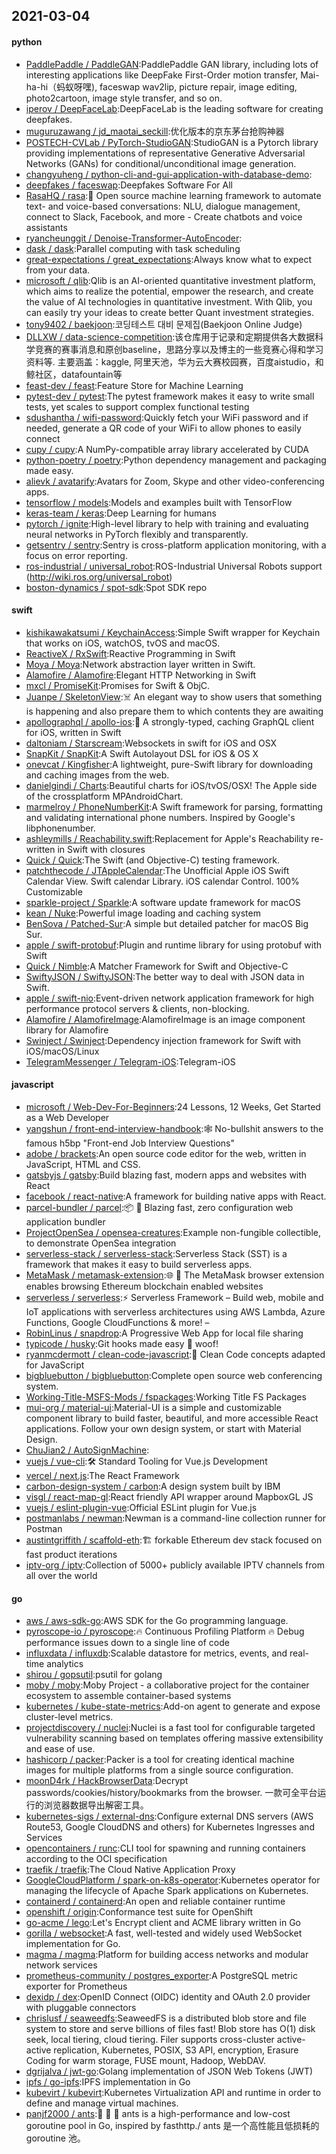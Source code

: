 ## 2021-03-04

#### python
* [PaddlePaddle / PaddleGAN](https://github.com/PaddlePaddle/PaddleGAN):PaddlePaddle GAN library, including lots of interesting applications like DeepFake First-Order motion transfer, Mai-ha-hi（蚂蚁呀嘿), faceswap wav2lip, picture repair, image editing, photo2cartoon, image style transfer, and so on.
* [iperov / DeepFaceLab](https://github.com/iperov/DeepFaceLab):DeepFaceLab is the leading software for creating deepfakes.
* [muguruzawang / jd_maotai_seckill](https://github.com/muguruzawang/jd_maotai_seckill):优化版本的京东茅台抢购神器
* [POSTECH-CVLab / PyTorch-StudioGAN](https://github.com/POSTECH-CVLab/PyTorch-StudioGAN):StudioGAN is a Pytorch library providing implementations of representative Generative Adversarial Networks (GANs) for conditional/unconditional image generation.
* [changyuheng / python-cli-and-gui-application-with-database-demo](https://github.com/changyuheng/python-cli-and-gui-application-with-database-demo):
* [deepfakes / faceswap](https://github.com/deepfakes/faceswap):Deepfakes Software For All
* [RasaHQ / rasa](https://github.com/RasaHQ/rasa):💬
Open source machine learning framework to automate text- and voice-based conversations: NLU, dialogue management, connect to Slack, Facebook, and more - Create chatbots and voice assistants
* [ryancheunggit / Denoise-Transformer-AutoEncoder](https://github.com/ryancheunggit/Denoise-Transformer-AutoEncoder):
* [dask / dask](https://github.com/dask/dask):Parallel computing with task scheduling
* [great-expectations / great_expectations](https://github.com/great-expectations/great_expectations):Always know what to expect from your data.
* [microsoft / qlib](https://github.com/microsoft/qlib):Qlib is an AI-oriented quantitative investment platform, which aims to realize the potential, empower the research, and create the value of AI technologies in quantitative investment. With Qlib, you can easily try your ideas to create better Quant investment strategies.
* [tony9402 / baekjoon](https://github.com/tony9402/baekjoon):코딩테스트 대비 문제집(Baekjoon Online Judge)
* [DLLXW / data-science-competition](https://github.com/DLLXW/data-science-competition):该仓库用于记录和定期提供各大数据科学竞赛的赛事消息和原创baseline，思路分享以及博主的一些竞赛心得和学习资料等. 主要涵盖：kaggle, 阿里天池，华为云大赛校园赛，百度aistudio，和鲸社区，datafountain等
* [feast-dev / feast](https://github.com/feast-dev/feast):Feature Store for Machine Learning
* [pytest-dev / pytest](https://github.com/pytest-dev/pytest):The pytest framework makes it easy to write small tests, yet scales to support complex functional testing
* [sdushantha / wifi-password](https://github.com/sdushantha/wifi-password):Quickly fetch your WiFi password and if needed, generate a QR code of your WiFi to allow phones to easily connect
* [cupy / cupy](https://github.com/cupy/cupy):A NumPy-compatible array library accelerated by CUDA
* [python-poetry / poetry](https://github.com/python-poetry/poetry):Python dependency management and packaging made easy.
* [alievk / avatarify](https://github.com/alievk/avatarify):Avatars for Zoom, Skype and other video-conferencing apps.
* [tensorflow / models](https://github.com/tensorflow/models):Models and examples built with TensorFlow
* [keras-team / keras](https://github.com/keras-team/keras):Deep Learning for humans
* [pytorch / ignite](https://github.com/pytorch/ignite):High-level library to help with training and evaluating neural networks in PyTorch flexibly and transparently.
* [getsentry / sentry](https://github.com/getsentry/sentry):Sentry is cross-platform application monitoring, with a focus on error reporting.
* [ros-industrial / universal_robot](https://github.com/ros-industrial/universal_robot):ROS-Industrial Universal Robots support (http://wiki.ros.org/universal_robot)
* [boston-dynamics / spot-sdk](https://github.com/boston-dynamics/spot-sdk):Spot SDK repo

#### swift
* [kishikawakatsumi / KeychainAccess](https://github.com/kishikawakatsumi/KeychainAccess):Simple Swift wrapper for Keychain that works on iOS, watchOS, tvOS and macOS.
* [ReactiveX / RxSwift](https://github.com/ReactiveX/RxSwift):Reactive Programming in Swift
* [Moya / Moya](https://github.com/Moya/Moya):Network abstraction layer written in Swift.
* [Alamofire / Alamofire](https://github.com/Alamofire/Alamofire):Elegant HTTP Networking in Swift
* [mxcl / PromiseKit](https://github.com/mxcl/PromiseKit):Promises for Swift & ObjC.
* [Juanpe / SkeletonView](https://github.com/Juanpe/SkeletonView):☠️
An elegant way to show users that something is happening and also prepare them to which contents they are awaiting
* [apollographql / apollo-ios](https://github.com/apollographql/apollo-ios):📱
A strongly-typed, caching GraphQL client for iOS, written in Swift
* [daltoniam / Starscream](https://github.com/daltoniam/Starscream):Websockets in swift for iOS and OSX
* [SnapKit / SnapKit](https://github.com/SnapKit/SnapKit):A Swift Autolayout DSL for iOS & OS X
* [onevcat / Kingfisher](https://github.com/onevcat/Kingfisher):A lightweight, pure-Swift library for downloading and caching images from the web.
* [danielgindi / Charts](https://github.com/danielgindi/Charts):Beautiful charts for iOS/tvOS/OSX! The Apple side of the crossplatform MPAndroidChart.
* [marmelroy / PhoneNumberKit](https://github.com/marmelroy/PhoneNumberKit):A Swift framework for parsing, formatting and validating international phone numbers. Inspired by Google's libphonenumber.
* [ashleymills / Reachability.swift](https://github.com/ashleymills/Reachability.swift):Replacement for Apple's Reachability re-written in Swift with closures
* [Quick / Quick](https://github.com/Quick/Quick):The Swift (and Objective-C) testing framework.
* [patchthecode / JTAppleCalendar](https://github.com/patchthecode/JTAppleCalendar):The Unofficial Apple iOS Swift Calendar View. Swift calendar Library. iOS calendar Control. 100% Customizable
* [sparkle-project / Sparkle](https://github.com/sparkle-project/Sparkle):A software update framework for macOS
* [kean / Nuke](https://github.com/kean/Nuke):Powerful image loading and caching system
* [BenSova / Patched-Sur](https://github.com/BenSova/Patched-Sur):A simple but detailed patcher for macOS Big Sur.
* [apple / swift-protobuf](https://github.com/apple/swift-protobuf):Plugin and runtime library for using protobuf with Swift
* [Quick / Nimble](https://github.com/Quick/Nimble):A Matcher Framework for Swift and Objective-C
* [SwiftyJSON / SwiftyJSON](https://github.com/SwiftyJSON/SwiftyJSON):The better way to deal with JSON data in Swift.
* [apple / swift-nio](https://github.com/apple/swift-nio):Event-driven network application framework for high performance protocol servers & clients, non-blocking.
* [Alamofire / AlamofireImage](https://github.com/Alamofire/AlamofireImage):AlamofireImage is an image component library for Alamofire
* [Swinject / Swinject](https://github.com/Swinject/Swinject):Dependency injection framework for Swift with iOS/macOS/Linux
* [TelegramMessenger / Telegram-iOS](https://github.com/TelegramMessenger/Telegram-iOS):Telegram-iOS

#### javascript
* [microsoft / Web-Dev-For-Beginners](https://github.com/microsoft/Web-Dev-For-Beginners):24 Lessons, 12 Weeks, Get Started as a Web Developer
* [yangshun / front-end-interview-handbook](https://github.com/yangshun/front-end-interview-handbook):🕸
No-bullshit answers to the famous h5bp "Front-end Job Interview Questions"
* [adobe / brackets](https://github.com/adobe/brackets):An open source code editor for the web, written in JavaScript, HTML and CSS.
* [gatsbyjs / gatsby](https://github.com/gatsbyjs/gatsby):Build blazing fast, modern apps and websites with React
* [facebook / react-native](https://github.com/facebook/react-native):A framework for building native apps with React.
* [parcel-bundler / parcel](https://github.com/parcel-bundler/parcel):📦
🚀
Blazing fast, zero configuration web application bundler
* [ProjectOpenSea / opensea-creatures](https://github.com/ProjectOpenSea/opensea-creatures):Example non-fungible collectible, to demonstrate OpenSea integration
* [serverless-stack / serverless-stack](https://github.com/serverless-stack/serverless-stack):Serverless Stack (SST) is a framework that makes it easy to build serverless apps.
* [MetaMask / metamask-extension](https://github.com/MetaMask/metamask-extension):🌐
🔌
The MetaMask browser extension enables browsing Ethereum blockchain enabled websites
* [serverless / serverless](https://github.com/serverless/serverless):⚡
Serverless Framework – Build web, mobile and IoT applications with serverless architectures using AWS Lambda, Azure Functions, Google CloudFunctions & more! –
* [RobinLinus / snapdrop](https://github.com/RobinLinus/snapdrop):A Progressive Web App for local file sharing
* [typicode / husky](https://github.com/typicode/husky):Git hooks made easy
🐶
woof!
* [ryanmcdermott / clean-code-javascript](https://github.com/ryanmcdermott/clean-code-javascript):🛁
Clean Code concepts adapted for JavaScript
* [bigbluebutton / bigbluebutton](https://github.com/bigbluebutton/bigbluebutton):Complete open source web conferencing system.
* [Working-Title-MSFS-Mods / fspackages](https://github.com/Working-Title-MSFS-Mods/fspackages):Working Title FS Packages
* [mui-org / material-ui](https://github.com/mui-org/material-ui):Material-UI is a simple and customizable component library to build faster, beautiful, and more accessible React applications. Follow your own design system, or start with Material Design.
* [ChuJian2 / AutoSignMachine](https://github.com/ChuJian2/AutoSignMachine):
* [vuejs / vue-cli](https://github.com/vuejs/vue-cli):🛠️
Standard Tooling for Vue.js Development
* [vercel / next.js](https://github.com/vercel/next.js):The React Framework
* [carbon-design-system / carbon](https://github.com/carbon-design-system/carbon):A design system built by IBM
* [visgl / react-map-gl](https://github.com/visgl/react-map-gl):React friendly API wrapper around MapboxGL JS
* [vuejs / eslint-plugin-vue](https://github.com/vuejs/eslint-plugin-vue):Official ESLint plugin for Vue.js
* [postmanlabs / newman](https://github.com/postmanlabs/newman):Newman is a command-line collection runner for Postman
* [austintgriffith / scaffold-eth](https://github.com/austintgriffith/scaffold-eth):🏗
forkable Ethereum dev stack focused on fast product iterations
* [iptv-org / iptv](https://github.com/iptv-org/iptv):Collection of 5000+ publicly available IPTV channels from all over the world

#### go
* [aws / aws-sdk-go](https://github.com/aws/aws-sdk-go):AWS SDK for the Go programming language.
* [pyroscope-io / pyroscope](https://github.com/pyroscope-io/pyroscope):🔥
Continuous Profiling Platform
🔥
Debug performance issues down to a single line of code
* [influxdata / influxdb](https://github.com/influxdata/influxdb):Scalable datastore for metrics, events, and real-time analytics
* [shirou / gopsutil](https://github.com/shirou/gopsutil):psutil for golang
* [moby / moby](https://github.com/moby/moby):Moby Project - a collaborative project for the container ecosystem to assemble container-based systems
* [kubernetes / kube-state-metrics](https://github.com/kubernetes/kube-state-metrics):Add-on agent to generate and expose cluster-level metrics.
* [projectdiscovery / nuclei](https://github.com/projectdiscovery/nuclei):Nuclei is a fast tool for configurable targeted vulnerability scanning based on templates offering massive extensibility and ease of use.
* [hashicorp / packer](https://github.com/hashicorp/packer):Packer is a tool for creating identical machine images for multiple platforms from a single source configuration.
* [moonD4rk / HackBrowserData](https://github.com/moonD4rk/HackBrowserData):Decrypt passwords/cookies/history/bookmarks from the browser. 一款可全平台运行的浏览器数据导出解密工具。
* [kubernetes-sigs / external-dns](https://github.com/kubernetes-sigs/external-dns):Configure external DNS servers (AWS Route53, Google CloudDNS and others) for Kubernetes Ingresses and Services
* [opencontainers / runc](https://github.com/opencontainers/runc):CLI tool for spawning and running containers according to the OCI specification
* [traefik / traefik](https://github.com/traefik/traefik):The Cloud Native Application Proxy
* [GoogleCloudPlatform / spark-on-k8s-operator](https://github.com/GoogleCloudPlatform/spark-on-k8s-operator):Kubernetes operator for managing the lifecycle of Apache Spark applications on Kubernetes.
* [containerd / containerd](https://github.com/containerd/containerd):An open and reliable container runtime
* [openshift / origin](https://github.com/openshift/origin):Conformance test suite for OpenShift
* [go-acme / lego](https://github.com/go-acme/lego):Let's Encrypt client and ACME library written in Go
* [gorilla / websocket](https://github.com/gorilla/websocket):A fast, well-tested and widely used WebSocket implementation for Go.
* [magma / magma](https://github.com/magma/magma):Platform for building access networks and modular network services
* [prometheus-community / postgres_exporter](https://github.com/prometheus-community/postgres_exporter):A PostgreSQL metric exporter for Prometheus
* [dexidp / dex](https://github.com/dexidp/dex):OpenID Connect (OIDC) identity and OAuth 2.0 provider with pluggable connectors
* [chrislusf / seaweedfs](https://github.com/chrislusf/seaweedfs):SeaweedFS is a distributed blob store and file system to store and serve billions of files fast! Blob store has O(1) disk seek, local tiering, cloud tiering. Filer supports cross-cluster active-active replication, Kubernetes, POSIX, S3 API, encryption, Erasure Coding for warm storage, FUSE mount, Hadoop, WebDAV.
* [dgrijalva / jwt-go](https://github.com/dgrijalva/jwt-go):Golang implementation of JSON Web Tokens (JWT)
* [ipfs / go-ipfs](https://github.com/ipfs/go-ipfs):IPFS implementation in Go
* [kubevirt / kubevirt](https://github.com/kubevirt/kubevirt):Kubernetes Virtualization API and runtime in order to define and manage virtual machines.
* [panjf2000 / ants](https://github.com/panjf2000/ants):🐜
🐜
🐜
ants is a high-performance and low-cost goroutine pool in Go, inspired by fasthttp./ ants 是一个高性能且低损耗的 goroutine 池。
